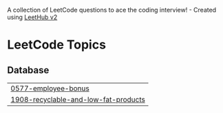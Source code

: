 A collection of LeetCode questions to ace the coding interview! - Created using [LeetHub v2](https://github.com/arunbhardwaj/LeetHub-2.0)
<!---LeetCode Topics Start-->
# LeetCode Topics
## Database
|  |
| ------- |
| [0577-employee-bonus](https://github.com/AranavMahalpure/Javascript_Daily_challange30_Leetcode/tree/master/0577-employee-bonus) |
| [1908-recyclable-and-low-fat-products](https://github.com/AranavMahalpure/Javascript_Daily_challange30_Leetcode/tree/master/1908-recyclable-and-low-fat-products) |
<!---LeetCode Topics End-->